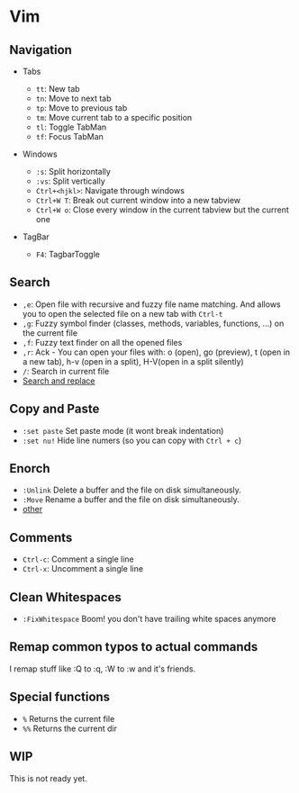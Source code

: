 Vim
===

Navigation
----------
- Tabs
  * `tt`: New tab
  * `tn`: Move to next tab
  * `tp`: Move to previous tab
  * `tm`: Move current tab to a specific position
  * `tl`: Toggle TabMan
  * `tf`: Focus TabMan

- Windows
  * `:s`: Split horizontally
  * `:vs`: Split vertically
  * `Ctrl+<hjkl>`: Navigate through windows
  * `Ctrl+W T`: Break out current window into a new tabview
  * `Ctrl+W o`: Close every window in the current tabview but the current one

- TagBar
  * `F4`: TagbarToggle

Search
------
- `,e`: Open file with recursive and fuzzy file name matching. And allows you to open the selected file on a new tab with `Ctrl-t`
- `,g`: Fuzzy symbol finder  (classes, methods, variables, functions, ...) on the current file
- `,f`: Fuzzy text finder on all the opened files
- `,r`: Ack - You can open your files with: o (open), go (preview), t (open in a new tab), h-v (open in a split), H-V(open in a split silently)
- `/`: Search in current file
- [Search and replace](http://vim.wikia.com/wiki/Search_and_replace)

Copy and Paste
--------------
- `:set paste` Set paste mode (it wont break indentation)
- `:set nu!` Hide line numers (so you can copy with `Ctrl + c`)

Enorch
------
- `:Unlink` Delete a buffer and the file on disk simultaneously.
- `:Move` Rename a buffer and the file on disk simultaneously.
- [other](https://github.com/tpope/vim-eunuch)

Comments
--------
- `Ctrl-c`: Comment a single line
- `Ctrl-x`: Uncomment a single line

Clean Whitespaces
-----------------
- `:FixWhitespace` Boom! you don't have trailing white spaces anymore

Remap common typos to actual commands
-------------------------------------
I remap stuff like :Q to :q, :W to :w and it's friends.

Special functions
-----------------
- `%`  Returns the current file
- `%%` Returns the current dir

WIP
---
This is not ready yet.
